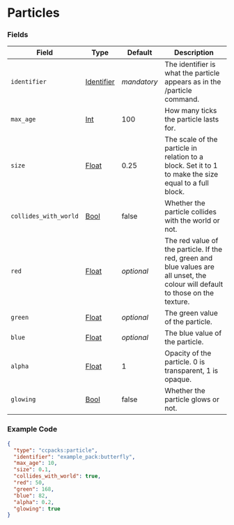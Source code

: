 # Particles

### Fields

   Field   | Type | Default | Description
-----------|------|---------|-------------
`identifier` | [Identifier]() | *mandatory* | The identifier is what the particle appears as in the /particle command.
`max_age` | [Int]() | 100 | How many ticks the particle lasts for.
`size` | [Float]() | 0.25 | The scale of the particle in relation to a block. Set it to 1 to make the size equal to a full block.
`collides_with_world` | [Bool]() | false | Whether the particle collides with the world or not.
`red` | [Float]() | *optional* | The red value of the particle. If the red, green and blue values are all unset, the colour will default to those on the texture.
`green` | [Float]() | *optional* | The green value of the particle.
`blue` | [Float]() | *optional* | The blue value of the particle.
`alpha` | [Float]() | 1 | Opacity of the particle. 0 is transparent, 1 is opaque.
`glowing` | [Bool]() | false | Whether the particle glows or not.

### Example Code

```json
{
  "type": "ccpacks:particle",
  "identifier": "example_pack:butterfly",
  "max_age": 10,
  "size": 0.1,
  "collides_with_world": true,
  "red": 50,
  "green": 168,
  "blue": 82,
  "alpha": 0.2,
  "glowing": true
}
```
